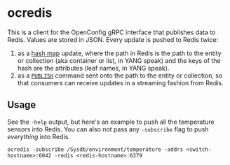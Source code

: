 # ocredis

This is a client for the OpenConfig gRPC interface that publishes data to
Redis.  Values are stored in JSON.  Every update is pushed to Redis twice:

1. as a [hash map](http://redis.io/topics/data-types-intro#hashes) update,
   where the path in Redis is the path to the entity or collection (aka
   container or list, in YANG speak) and the keys of the hash are the
   attributes (leaf names, in YANG speak).
2. as a [`PUBLISH`](http://redis.io/commands/publish) command sent onto
   the path to the entity or collection, so that consumers can receive
   updates in a streaming fashion from Redis.

## Usage

See the `-help` output, but here's an example to push all the temperature
sensors into Redis.  You can also not pass any `-subscribe` flag to push
_everything_ into Redis.
```
ocredis -subscribe /Sysdb/environment/temperature -addrs <switch-hostname>:6042 -redis <redis-hostname>:6379
```
